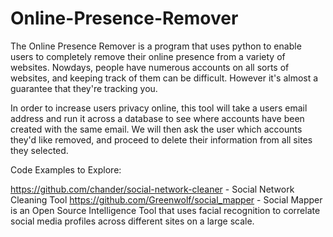 # Online-Presence-Remover
The Online Presence Remover is a program that uses python to enable users to completely remove their online presence from a variety of websites. Nowdays, people have numerous accounts on all sorts of websites, and keeping track of them can be difficult. However it's almost a guarantee that they're tracking you. 

In order to increase users privacy online, this tool will take a users email address and run it across a database to see where accounts have been created with the same email. We will then ask the user which accounts they'd like removed, and proceed to delete their information from all sites they selected.

Code Examples to Explore:

https://github.com/chander/social-network-cleaner - Social Network Cleaning Tool
https://github.com/Greenwolf/social_mapper - Social Mapper is an Open Source Intelligence Tool that uses facial recognition to correlate social media profiles across different sites on a large scale.
